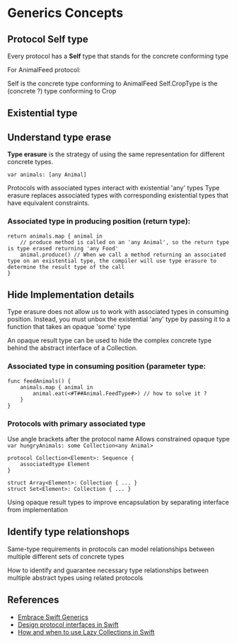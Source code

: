#  Generics Concepts

## Protocol Self type

Every protocol has a **Self** type that stands for the concrete conforming type 

For AnimalFeed protocol:

Self is the concrete type conforming to AnimalFeed
Self.CropType is the (concrete ?) type conforming to Crop

## Existential type

## Understand type erase

**Type erasure** is the strategy of using the same representation for different concrete types.

`var animals: [any Animal]`

Protocols with associated types interact with existential 'any' types
Type erasure replaces associated types with corresponding existential types that have equivalent constraints.

### Associated type in producing position (return type): 

```
return animals.map { animal in
    // produce method is called on an 'any Animal', so the return type is type erased returning 'any Food'
    animal.produce() // When we call a method returning an associated type on an existential type, the compiler will use type erasure to determine the result type of the call
}
```

## Hide Implementation details 

Type erasure does not allow us to work with associated types in consuming position. Instead, you must unbox the existential 'any' type by passing it to a function that takes an opaque 'some' type

An opaque result type can be used to hide the complex concrete type behind the abstract interface of a Collection.

### Associated type in consuming position (parameter type: 

```
func feedAnimals() {
    animals.map { animal in
        animal.eat(<#T##Animal.FeedType#>) // how to solve it ?
    }
}
```
### Protocols with primary associated type

Use angle brackets after the protocol name
Allows constrained opaque type `var hungryAnimals: some Collection<any Animal>`

```
protocol Collection<Element>: Sequence {
    associatedtype Element
} 

struct Array<Element>: Collection { ... }
struct Set<Element>: Collection { ... }
```
Using opaque result types to improve encapsulation by separating interface from implementation

## Identify type relationshops

Same-type requirements in protocols can model relationships between multiple different sets of concrete types

How to identify and guarantee necessary type relationships between multiple abstract types using related protocols



## References

* [Embrace Swift Generics](https://developer.apple.com/videos/play/wwdc2022/110352/)
* [Design protocol interfaces in Swift](https://developer.apple.com/videos/play/wwdc2022/110353/)
* [How and when to use Lazy Collections in Swift](https://www.avanderlee.com/swift/lazy-collections-arrays/)

